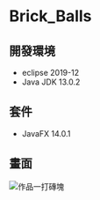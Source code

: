 # Brick_Balls
## 開發環境
- eclipse 2019-12
- Java JDK 13.0.2

## 套件
- JavaFX 14.0.1

## 畫面
![作品一打磚塊](https://user-images.githubusercontent.com/92384402/219572316-acb30ec0-b61c-4323-8fa5-e4463ad112c6.png)

